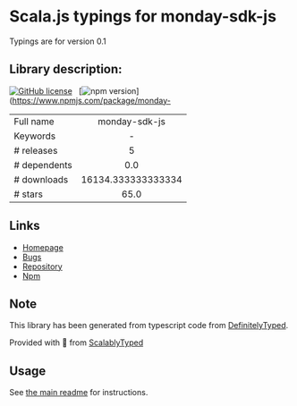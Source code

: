 
# Scala.js typings for monday-sdk-js

Typings are for version 0.1

## Library description:
[![GitHub license](https://img.shields.io/badge/license-MIT-blue.svg)](https://github.com/mondaycom/monday-sdk-js/blob/master/LICENSE) &nbsp; [![npm version](https://img.shields.io/npm/v/monday-sdk-js.svg?style=flat)](https://www.npmjs.com/package/monday-

|                    |                 |
| ------------------ | :-------------: |
| Full name          | monday-sdk-js |
| Keywords           | - |
| # releases         | 5 |
| # dependents       | 0.0 |
| # downloads        | 16134.333333333334 |
| # stars            | 65.0 |

## Links
- [Homepage](https://github.com/mondaycom/monday-sdk-js#readme)
- [Bugs](https://github.com/mondaycom/monday-sdk-js/issues)
- [Repository](https://github.com/mondaycom/monday-sdk-js)
- [Npm](https://www.npmjs.com/package/monday-sdk-js)
    


## Note
This library has been generated from typescript code from [DefinitelyTyped](https://definitelytyped.org).

Provided with :purple_heart: from [ScalablyTyped](https://github.com/oyvindberg/ScalablyTyped)

## Usage
See [the main readme](../../readme.md) for instructions.


